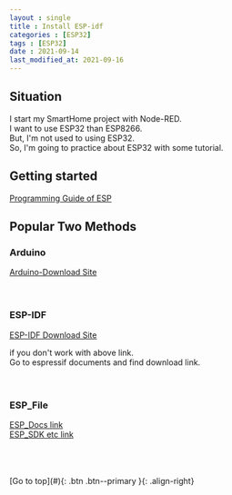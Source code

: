 ```yaml
---
layout : single
title : Install ESP-idf
categories : [ESP32]
tags : [ESP32]
date : 2021-09-14
last_modified_at: 2021-09-16
---
```


## Situation
I start my SmartHome project with Node-RED. <br>
I want to use ESP32 than ESP8266. <br>
But, I'm not used to using ESP32. <br>
So, I'm going to practice about ESP32 with some tutorial. <br>


## Getting started
[Programming Guide of ESP](https://docs.espressif.com/projects/esp-idf/en/latest/esp32/get-started/windows-setup.html)
<br>

## Popular Two Methods 

### Arduino
[Arduino-Download Site](https://www.arduino.cc/en/software) <br>
<br>
<br>
### ESP-IDF
[ESP-IDF Download Site](https://dl.espressif.com/dl/esp-idf/?idf=4.4) <br>

if you don't work with above link. <br>
Go to espressif documents and find download link. <br>
<br>
<br>
### ESP_File
[ESP_Docs link](https://www.espressif.com/en/support/documents/technical-documents?keys=&field_type_tid%5B%5D=492) <br>
[ESP_SDK etc link](https://www.espressif.com/en/support/download/sdks-demos) <br>
<br>
<br>


<br>
[Go to top](#){: .btn .btn--primary }{: .align-right}

